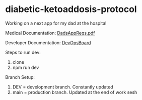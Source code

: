 # diabetic-ketoaddosis-protocol
Working on a next app for my dad at the hospital

Medical Documentation:
[DadsAppReqs.pdf](https://github.com/user-attachments/files/16576042/DadsAppReqs.pdf)

Developer Documentation:
[DevOpsBoard](https://dev.azure.com/wgosborne/diabetic-ketoacidosis-protocol/_backlogs/backlog/diabetic-ketoacidosis-protocol%20Team/Epics)

Steps to run dev:
1) clone
2) npm run dev

Branch Setup:
1) DEV = development branch. Constantly updated
2) main = production branch. Updated at the end of work sesh

